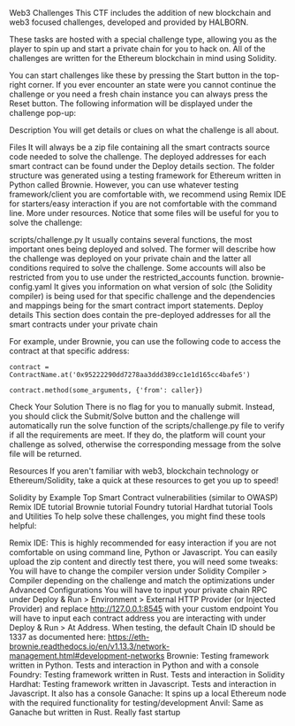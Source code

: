 Web3 Challenges
This CTF includes the addition of new blockchain and web3 focused challenges, developed and provided by HALBORN.

These tasks are hosted with a special challenge type, allowing you as the player to spin up and start a private chain for you to hack on. All of the challenges are written for the Ethereum blockchain in mind using Solidity.

You can start challenges like these by pressing the Start button in the top-right corner. If you ever encounter an state were you cannot continue the challenge or you need a fresh chain instance you can always press the Reset button. The following information will be displayed under the challenge pop-up:

Description
You will get details or clues on what the challenge is all about.

Files
It will always be a zip file containing all the smart contracts source code needed to solve the challenge. The deployed addresses for each smart contract can be found under the Deploy details section. The folder structure was generated using a testing framework for Ethereum written in Python called Brownie. However, you can use whatever testing framework/client you are comfortable with, we recommend using Remix IDE for starters/easy interaction if you are not comfortable with the command line. More under resources. Notice that some files will be useful for you to solve the challenge:

scripts/challenge.py
It usually contains several functions, the most important ones being deployed and solved. The former will describe how the challenge was deployed on your private chain and the latter all conditions required to solve the challenge. Some accounts will also be restricted from you to use under the restricted_accounts function.
brownie-config.yaml
It gives you information on what version of solc (the Solidity compiler) is being used for that specific challenge and the dependencies and mappings being for the smart contract import statements.
Deploy details
This section does contain the pre-deployed addresses for all the smart contracts under your private chain

For example, under Brownie, you can use the following code to access the contract at that specific address:

	contract = ContractName.at('0x95222290dd7278aa3ddd389cc1e1d165cc4bafe5')

	contract.method(some_arguments, {'from': caller})
Check Your Solution
There is no flag for you to manually submit. Instead, you should click the Submit/Solve button and the challenge will automatically run the solve function of the scripts/challenge.py file to verify if all the requirements are meet. If they do, the platform will count your challenge as solved, otherwise the corresponding message from the solve file will be returned.

Resources
If you aren't familiar with web3, blockchain technology or Ethereum/Solidity, take a quick at these resources to get you up to speed!

Solidity by Example
Top Smart Contract vulnerabilities (similar to OWASP)
Remix IDE tutorial
Brownie tutorial
Foundry tutorial
Hardhat tutorial
Tools and Utilities
To help solve these challenges, you might find these tools helpful:

Remix IDE: This is highly recommended for easy interaction if you are not comfortable on using command line, Python or Javascript. You can easily upload the zip content and directly test there, you will need some tweaks:
You will have to change the compiler version under Solidity Compiler > Compiler depending on the challenge and match the optimizations under Advanced Configurations
You will have to input your private chain RPC under Deploy & Run > Environment > External HTTP Provider (or Injected Provider) and replace http://127.0.0.1:8545 with your custom endpoint
You will have to input each contract address you are interacting with under Deploy & Run > At Address.
When testing, the default Chain ID should be 1337 as documented here: https://eth-brownie.readthedocs.io/en/v1.13.3/network-management.html#development-networks
Brownie: Testing framework written in Python. Tests and interaction in Python and with a console
Foundry: Testing framework written in Rust. Tests and interaction in Solidity
Hardhat: Testing framework written in Javascript. Tests and interaction in Javascript. It also has a console
Ganache: It spins up a local Ethereum node with the required functionality for testing/development
Anvil: Same as Ganache but written in Rust. Really fast startup
